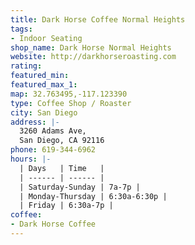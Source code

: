 ```yaml
---
title: Dark Horse Coffee Normal Heights
tags:
- Indoor Seating
shop_name: Dark Horse Normal Heights
website: http://darkhorseroasting.com
rating: 
featured_min: 
featured_max_1: 
map: 32.763495,-117.123390
type: Coffee Shop / Roaster
city: San Diego
address: |-
  3260 Adams Ave,
  San Diego, CA 92116
phone: 619-344-6962
hours: |-
  | Days   | Time   |
  | ------ | ------ |
  | Saturday-Sunday | 7a-7p |
  | Monday-Thursday | 6:30a-6:30p |
  | Friday | 6:30a-7p |
coffee:
- Dark Horse Coffee
---
```


